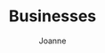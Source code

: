 ---
layout: post
title: Businesses
author: Joanne
section: resources
categories: [resources, joanne]
audience: ''
keywords: ''
goals: ''
actions: ''
---